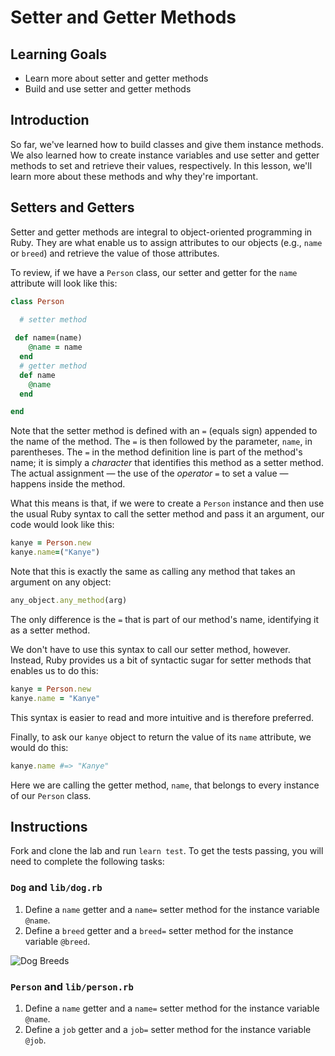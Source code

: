# Setter and Getter Methods

## Learning Goals

- Learn more about setter and getter methods
- Build and use setter and getter methods

## Introduction

So far, we've learned how to build classes and give them instance methods. We
also learned how to create instance variables and use setter and getter methods
to set and retrieve their values, respectively. In this lesson, we'll learn more
about these methods and why they're important.

## Setters and Getters

Setter and getter methods are integral to object-oriented programming in Ruby.
They are what enable us to assign attributes to our objects (e.g., `name` or
`breed`) and retrieve the value of those attributes.

To review, if we have a `Person` class, our setter and getter for the `name`
attribute will look like this:

```ruby
class Person

  # setter method
 
 def name=(name)
    @name = name
  end
  # getter method
  def name
    @name
  end

end
```

Note that the setter method is defined with an `=` (equals sign) appended to the
name of the method. The `=` is then followed by the parameter, `name`, in
parentheses. The `=` in the method definition line is part of the method's name;
it is simply a _character_ that identifies this method as a setter method. The
actual assignment — the use of the _operator_ `=` to set a value — happens
inside the method.

What this means is that, if we were to create a `Person` instance and then use
the usual Ruby syntax to call the setter method and pass it an argument, our
code would look like this:

```ruby
kanye = Person.new
kanye.name=("Kanye")
```

Note that this is exactly the same as calling any method that takes an argument on
any object:

```ruby
any_object.any_method(arg)
```

The only difference is the `=` that is part of our method's name, identifying it
as a setter method.

We don't have to use this syntax to call our setter method, however. Instead,
Ruby provides us a bit of syntactic sugar for setter methods that enables us to
do this:

```ruby
kanye = Person.new
kanye.name = "Kanye"
```

This syntax is easier to read and more intuitive and is therefore preferred.

Finally, to ask our `kanye` object to return the value of its `name` attribute,
we would do this:

```ruby
kanye.name #=> "Kanye"
```

Here we are calling the getter method, `name`, that belongs to every instance of
our `Person` class.

## Instructions

Fork and clone the lab and run `learn test`. To get the tests passing, you will
need to complete the following tasks:

### `Dog` and `lib/dog.rb`

1. Define a `name` getter and a `name=` setter method for the instance variable
   `@name`.
2. Define a `breed` getter and a `breed=` setter method for the instance variable
   `@breed`.

![Dog Breeds](https://curriculum-content.s3.amazonaws.com/module-1/ruby-oo-fundamentals/object-attributes-lab/Image_142_CommonDogBreeds.png)

### `Person` and `lib/person.rb`

1. Define a `name` getter and a `name=` setter method for the instance variable
   `@name`.
2. Define a `job` getter and a `job=` setter method for the instance variable `@job`.
